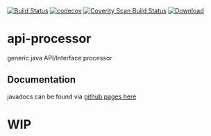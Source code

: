 [![Build Status](https://travis-ci.org/apis-and-processors/api-processor.svg?branch=master)](https://travis-ci.org/apis-and-processors/api-processor)
[![codecov](https://codecov.io/gh/apis-and-processors/api-processor/branch/master/graph/badge.svg)](https://codecov.io/gh/apis-and-processors/api-processor)
[![Coverity Scan Build Status](https://img.shields.io/coverity/scan/10783.svg)](https://scan.coverity.com/projects/apis-and-processors-api-processor)
[![Download](https://api.bintray.com/packages/apis-and-processors/java-libraries/api-processor/images/download.svg) ](https://bintray.com/apis-and-processors/java-libraries/api-processor/_latestVersion)

# api-processor
generic java API/Interface processor

## Documentation
javadocs can be found via [github pages here](https://apis-and-processors.github.io/api-processor/docs/javadoc/)



# WIP
